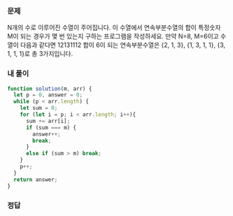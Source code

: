 ### 문제
N개의 수로 이루어진 수열이 주어집니다.
이 수열에서 연속부분수열의 합이 특정숫자 M이 되는 경우가 몇 번 있는지 구하는 프로그램을 작성하세요.
만약 N=8, M=6이고 수열이 다음과 같다면
12131112
합이 6이 되는 연속부분수열은 {2, 1, 3}, {1, 3, 1, 1}, {3, 1, 1, 1}로 총 3가지입니다.


### 내 풀이
```js
function solution(m, arr) {
  let p = 0, answer = 0;
  while (p < arr.length) {
    let sum = 0;
    for (let i = p; i < arr.length; i++){
      sum += arr[i];
      if (sum === m) {
        answer++;
        break;
      }
      else if (sum > m) break;
    }
    p++;
  }
  return answer;
}
```

### 정답
```js

```
